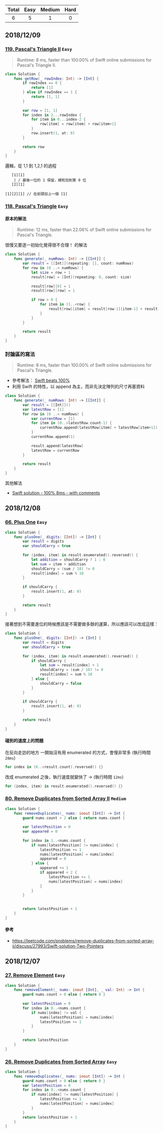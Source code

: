 | Total | Easy | Medium | Hard |
|:---:|:---:|:---:|:---:|
| 6 | 5 | 1 | 0 |


## 2018/12/09

### [119. Pascal's Triangle II](https://leetcode.com/problems/pascals-triangle-ii/) `Easy`

> Runtime: 8 ms, faster than 100.00% of Swift online submissions for Pascal's Triangle II.

``` swift
class Solution {
    func getRow(_ rowIndex: Int) -> [Int] {
        if rowIndex == 0 {
            return [1]
        } else if rowIndex == 1 {
            return [1, 1]
        }
        
        var row = [1, 1]
        for index in 2...rowIndex {
            for item in 0...index-2 {
                row[item] = row[item] + row[item+1]
            }
            row.insert(1, at: 0)
        }
        
        return row
    }
}
```

邏輯，從 1,1 到 1,2,1 的過程

```
   [1][1]
    | / 最後一位的 1 保留，總和加到第 0 位 
   [2][1]
   
[1][2][1] // 在前頭加上一個 [1]
```

### [118. Pascal's Triangle](https://leetcode.com/problems/pascals-triangle/submissions/) `Easy`

#### 原本的解法

> Runtime: 12 ms, faster than 22.06% of Swift online submissions for Pascal's Triangle.

很慢又要逐一初始化覺得很不合理！ 的解法

``` swift
class Solution {
    func generate(_ numRows: Int) -> [[Int]] {
        var result = [[Int]](repeating: [], count: numRows)
        for row in (0 ..< numRows) {
            let size = row + 1
            result[row] = [Int](repeating: 0, count: size)
            
            result[row][0] = 1
            result[row][row] = 1
            
            if row > 0 {
                for item in (1..<row) {
                    result[row][item] = result[row-1][item-1] + result[row-1][item]
                }   
            }
        }
        
        return result
    }
}
```

### 討論區的寫法

> Runtime: 8 ms, faster than 100.00% of Swift online submissions for Pascal's Triangle.

- 參考解法： [Swift beats 100%](https://leetcode.com/problems/pascals-triangle/discuss/197394/Swift-beats-100)
- 利用 Swift 的特性，以 append 為主，而非先決定陣列的尺寸再塞資料

``` swift
class Solution {
    func generate(_ numRows: Int) -> [[Int]] {
        var result = [[Int]]()
        var latestRow = [1]
        for row in (0 ..< numRows) {
            var currentRow = [1]
            for item in (0..<latestRow.count-1) {
                currentRow.append(latestRow[item] + latestRow[item+1])
            }
            currentRow.append(1)
            
            result.append(latestRow)
            latestRow = currentRow
        }
        
        return result
    }
}
```

其他解法

- [Swift solution - 100% 8ms - with comments](https://leetcode.com/problems/pascals-triangle/discuss/160630/Swift-solution-100-8ms-with-comments)

## 2018/12/08

### [66. Plus One](https://leetcode.com/problems/plus-one/submissions/) `Easy`

``` swift
class Solution {
    func plusOne(_ digits: [Int]) -> [Int] {
        var result = digits
        var shouldCarry = true
        
        for (index, item) in result.enumerated().reversed() {
            let addition = shouldCarry ? 1 : 0
            let sum = item + addition
            shouldCarry = (sum / 10) != 0
            result[index] = sum % 10
        }
        
        if shouldCarry {
            result.insert(1, at: 0)
        }
        
        return result
    }
}
```

接著想到不需要進位的時候應該是不需要做多餘的運算，所以應該可以改成這樣：

``` swift
class Solution {
    func plusOne(_ digits: [Int]) -> [Int] {
        var result = digits
        var shouldCarry = true
        
        for (index, item) in result.enumerated().reversed() {
            if shouldCarry {
                let sum = result[index] + 1
                shouldCarry = (sum / 10) != 0
                result[index] = sum % 10
            } else {
                shouldCarry = false
            }
        }
        
        if shouldCarry {
            result.insert(1, at: 0)
        }
        
        return result
    }
}
```


#### 碰到的速度上的問題

在反向走訪的地方
一開始沒有用 enumerated 的方式，會慢非常多 (執行時間 `28ms`)

``` swift
for index in (0..<result.count).reversed() {}
```

改成 enumerated 之後，執行速度就變快了 → (執行時間 `12ms`)

``` swift
for (index, item) in result.enumerated().reversed() {}
```

### [80. Remove Duplicates from Sorted Array II](https://leetcode.com/problems/remove-duplicates-from-sorted-array-ii/) `Medium`

``` swift
class Solution {
    func removeDuplicates(_ nums: inout [Int]) -> Int {
        guard nums.count > 2 else { return nums.count }
        
        var latestPosition = 0
        var appeared = 0
        
        for index in 1..<nums.count {
            if nums[latestPosition] != nums[index] {
                latestPosition += 1
                nums[latestPosition] = nums[index]
                appeared = 0
            } else {
                appeared += 1
                if appeared < 2 {
                    latestPosition += 1
                    nums[latestPosition] = nums[index]
                }
            }
        }
        
        
        return latestPosition + 1
    }
}
```

#### 參考

- https://leetcode.com/problems/remove-duplicates-from-sorted-array-ii/discuss/27993/Swift-solution-Two-Pointers

## 2018/12/07

### [27. Remove Element](https://leetcode.com/problems/remove-element/) `Easy`

``` swift
class Solution {
    func removeElement(_ nums: inout [Int], _ val: Int) -> Int {
        guard nums.count > 0 else { return 0 }
        
        var latestPosition = 0
        for index in 0..<nums.count {
            if nums[index] != val {
                nums[latestPosition] = nums[index]
                latestPosition += 1
            }
        }
        
        return latestPosition 
    }
}
```

### [26. Remove Duplicates from Sorted Array](https://leetcode.com/problems/remove-duplicates-from-sorted-array/) `Easy`

``` swift
class Solution {
    func removeDuplicates(_ nums: inout [Int]) -> Int {
        guard nums.count > 0 else { return 0 }
        var latestPosition = 0
        for index in 0..<nums.count {
            if nums[index] != nums[latestPosition] {
                latestPosition += 1
                nums[latestPosition] = nums[index]
            }
        }
        return latestPosition + 1
    }
}
```
